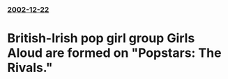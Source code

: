### [2002-12-22](/news/2002/12/22/index.md)

# British-Irish pop girl group Girls Aloud are formed on "Popstars: The Rivals."



